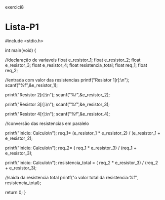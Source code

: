 exercici8

# Lista-P1



#include <stdio.h>

int main(void) {

//declaração de variaveis
float e_resistor_1;
float e_resistor_2;
float e_resistor_3;
float e_resistor_4;
float resistencia_total;
float req_1;
float req_2;


//entrada com valor das resistencias
printf("Resistor 1[r]:\n");
scanf("%f",&e_resistor_1);

printf("Resistor 2[r]:\n");
scanf("%f",&e_resistor_2);


printf("Resistor 3[r]:\n");
scanf("%f",&e_resistor_3);


printf("Resistor 4[r]:\n");
scanf("%f",&e_resistor_4);

//conversão das resistencias em paralelo

printf("inicio: Calculo\n");
req_1= (e_resistor_1 * e_resistor_2) / (e_resistor_1 + e_resistor_2);


printf("inicio: Calculo\n");
req_2= ( req_1 * e_resistor_3) / (req_1 + e_resistor_3);


printf("inicio: Calculo\n");
resistencia_total = ( req_2 * e_resistor_3) / (req_2 + e_resistor_3);


//saida da resistencia total
printf("o valor total da resistencia:%f", resistencia_total);


  
  return 0;
}
